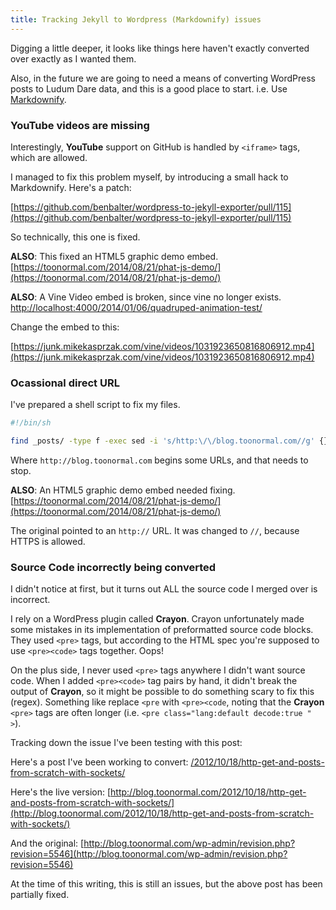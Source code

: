 ```yaml
---
title: Tracking Jekyll to Wordpress (Markdownify) issues
---
```


Digging a little deeper, it looks like things here haven't exactly converted over exactly as I wanted them. 

Also, in the future we are going to need a means of converting WordPress posts to Ludum Dare data, and this is a good place to start. i.e. Use [Markdownify](https://github.com/Elephant418/Markdownify).

### **YouTube** videos are missing

Interestingly, **YouTube** support on GitHub is handled by `<iframe>` tags, which are allowed.

I managed to fix this problem myself, by introducing a small hack to Markdownify. Here's a patch:

[https://github.com/benbalter/wordpress-to-jekyll-exporter/pull/115](https://github.com/benbalter/wordpress-to-jekyll-exporter/pull/115)

So technically, this one is fixed. 

**ALSO**: This fixed an HTML5 graphic demo embed. [https://toonormal.com/2014/08/21/phat-js-demo/](https://toonormal.com/2014/08/21/phat-js-demo/)

**ALSO**: A Vine Video embed is broken, since vine no longer exists. [http://localhost:4000/2014/01/06/quadruped-animation-test/](http://localhost:4000/2014/01/06/quadruped-animation-test/)

Change the embed to this:

[https://junk.mikekasprzak.com/vine/videos/1031923650816806912.mp4](https://junk.mikekasprzak.com/vine/videos/1031923650816806912.mp4)

### Ocassional direct URL
I've prepared a shell script to fix my files.

```bash
#!/bin/sh

find _posts/ -type f -exec sed -i 's/http:\/\/blog.toonormal.com//g' {} \;
```

Where `http://blog.toonormal.com` begins some URLs, and that needs to stop.

**ALSO**: An HTML5 graphic demo embed needed fixing. [https://toonormal.com/2014/08/21/phat-js-demo/](https://toonormal.com/2014/08/21/phat-js-demo/)

The original pointed to an `http://` URL. It was changed to `//`, because HTTPS is allowed.

### Source Code incorrectly being converted

I didn't notice at first, but it turns out ALL the source code I merged over is incorrect.

I rely on a WordPress plugin called **Crayon**. Crayon unfortunately made some mistakes in its implementation of preformatted source code blocks. They used `<pre>` tags, but according to the HTML spec you're supposed to use `<pre><code>` tags together. Oops!

On the plus side, I never used `<pre>` tags anywhere I didn't want source code. When I added `<pre><code>` tag pairs by hand, it didn't break the output of **Crayon**, so it might be possible to do something scary to fix this (regex). Something like replace `<pre` with `<pre><code`, noting that the **Crayon** `<pre>` tags are often longer (i.e. `<pre class="lang:default decode:true " >`).

Tracking down the issue I've been testing with this post:

Here's a post I've been working to convert: [/2012/10/18/http-get-and-posts-from-scratch-with-sockets/](/2012/10/18/http-get-and-posts-from-scratch-with-sockets/)

Here's the live version: [http://blog.toonormal.com/2012/10/18/http-get-and-posts-from-scratch-with-sockets/](http://blog.toonormal.com/2012/10/18/http-get-and-posts-from-scratch-with-sockets/)

And the original: [http://blog.toonormal.com/wp-admin/revision.php?revision=5546](http://blog.toonormal.com/wp-admin/revision.php?revision=5546)

At the time of this writing, this is still an issues, but the above post has been partially fixed.